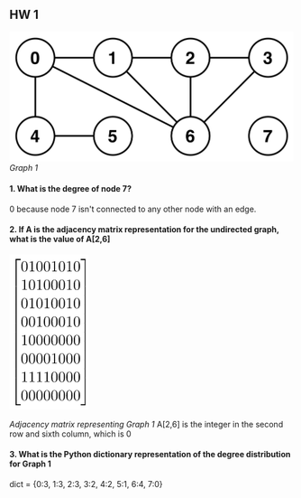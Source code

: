 ## HW 1

![](https://github.com/Naturalenemy07/Algo/blob/main/undirgraph.jpg)
*Graph 1*

#### 1. What is the degree of node 7?
0 because node 7 isn't connected to any other node with an edge.
#### 2. If A is the adjacency matrix representation for the undirected graph, what is the value of A[2,6]
![](https://github.com/Naturalenemy07/Algo/blob/main/adjmtx.PNG)

*Adjacency matrix representing Graph 1*
A[2,6] is the integer in the second row and sixth column, which is 0

#### 3. What is the Python dictionary representation of the degree distribution  for Graph 1
dict = {0:3, 1:3, 2:3, 3:2, 4:2, 5:1, 6:4, 7:0}

